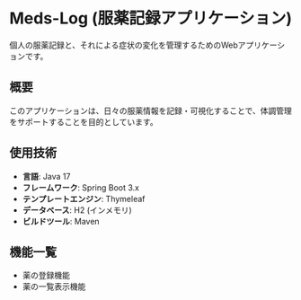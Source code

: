 # Meds-Log (服薬記録アプリケーション)

個人の服薬記録と、それによる症状の変化を管理するためのWebアプリケーションです。

## 概要

このアプリケーションは、日々の服薬情報を記録・可視化することで、体調管理をサポートすることを目的としています。

## 使用技術

- **言語**: Java 17
- **フレームワーク**: Spring Boot 3.x
- **テンプレートエンジン**: Thymeleaf
- **データベース**: H2 (インメモリ)
- **ビルドツール**: Maven

## 機能一覧

- 薬の登録機能
- 薬の一覧表示機能

